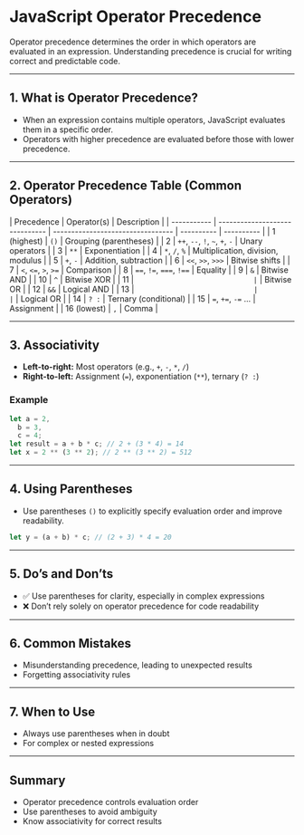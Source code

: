 # JavaScript Operator Precedence

Operator precedence determines the order in which operators are evaluated in an expression. Understanding precedence is crucial for writing correct and predictable code.

---

## 1. What is Operator Precedence?

- When an expression contains multiple operators, JavaScript evaluates them in a specific order.
- Operators with higher precedence are evaluated before those with lower precedence.

---

## 2. Operator Precedence Table (Common Operators)

| Precedence  | Operator(s)                    | Description                       |
| ----------- | ------------------------------ | --------------------------------- | ---------- | ---------- |
| 1 (highest) | `()`                           | Grouping (parentheses)            |
| 2           | `++`, `--`, `!`, `~`, `+`, `-` | Unary operators                   |
| 3           | `**`                           | Exponentiation                    |
| 4           | `*`, `/`, `%`                  | Multiplication, division, modulus |
| 5           | `+`, `-`                       | Addition, subtraction             |
| 6           | `<<`, `>>`, `>>>`              | Bitwise shifts                    |
| 7           | `<`, `<=`, `>`, `>=`           | Comparison                        |
| 8           | `==`, `!=`, `===`, `!==`       | Equality                          |
| 9           | `&`                            | Bitwise AND                       |
| 10          | `^`                            | Bitwise XOR                       |
| 11          | `                              | `                                 | Bitwise OR |
| 12          | `&&`                           | Logical AND                       |
| 13          | `                              |                                   | `          | Logical OR |
| 14          | `? :`                          | Ternary (conditional)             |
| 15          | `=`, `+=`, `-=` ...            | Assignment                        |
| 16 (lowest) | `,`                            | Comma                             |

---

## 3. Associativity

- **Left-to-right:** Most operators (e.g., `+`, `-`, `*`, `/`)
- **Right-to-left:** Assignment (`=`), exponentiation (`**`), ternary (`? :`)

### Example

```js
let a = 2,
  b = 3,
  c = 4;
let result = a + b * c; // 2 + (3 * 4) = 14
let x = 2 ** (3 ** 2); // 2 ** (3 ** 2) = 512
```

---

## 4. Using Parentheses

- Use parentheses `()` to explicitly specify evaluation order and improve readability.

```js
let y = (a + b) * c; // (2 + 3) * 4 = 20
```

---

## 5. Do’s and Don’ts

- ✅ Use parentheses for clarity, especially in complex expressions
- ❌ Don’t rely solely on operator precedence for code readability

---

## 6. Common Mistakes

- Misunderstanding precedence, leading to unexpected results
- Forgetting associativity rules

---

## 7. When to Use

- Always use parentheses when in doubt
- For complex or nested expressions

---

## Summary

- Operator precedence controls evaluation order
- Use parentheses to avoid ambiguity
- Know associativity for correct results
